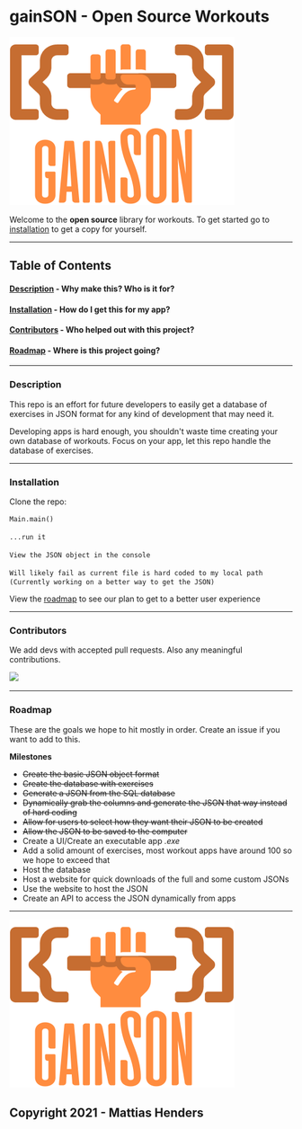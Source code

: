 
# gainSON - Open Source Workouts

![gainSON: Because you didn't tell me a better name in time.](assets/img/logo-small.png)

Welcome to the **open source** library for workouts.
To get started go to [installation](#installation) to get a copy for yourself.

___

## Table of Contents

####  [Description](#description)  - Why make this? Who is it for?
####  [Installation](#installation) - How do I get this for my app?
####  [Contributors](#contributors) - Who helped out with this project?
####  [Roadmap](#roadmap) - Where is this project going?

___

### <a name="description"></a> Description

This repo is an effort for future developers to easily get a database of exercises in JSON format for any kind of development that may need it.

Developing apps is hard enough, you shouldn't waste time creating your own database of workouts. Focus on your app, let this repo handle the database of exercises.
___

### <a name="installation"></a> Installation

Clone the repo:
```
Main.main()

...run it

View the JSON object in the console

Will likely fail as current file is hard coded to my local path
(Currently working on a better way to get the JSON)
```
View the [roadmap](#roadmap) to see our plan to get to a better user experience
___

### <a name="contributors"></a> Contributors

We add devs with accepted pull requests. Also any meaningful contributions.  

<a href="https://github.com/MattiasHenders">
  <img src="https://contrib.rocks/image?repo=MattiasHenders/gainSON" />
</a>

<!-- Made with [contributors-img](https://contrib.rocks) -->
___


### <a name="roadmap"></a> Roadmap

These are the goals we hope to hit mostly in order. 
Create an issue if you want to add to this.

**Milestones**
 - ~~Create the basic JSON object format~~
 - ~~Create the database with exercises~~
 - ~~Generate a JSON from the SQL database~~
 - ~~Dynamically grab the columns and generate the JSON that way instead of hard coding~~
 - ~~Allow for users to select how they want their JSON to be created~~
 - ~~Allow the JSON to be saved to the computer~~
 - Create a UI/Create an executable app *.exe* 
 - Add a solid amount of exercises, most workout apps have around 100 so we hope to exceed that
 - Host the database
 - Host a website for quick downloads of the full and some custom JSONs
 - Use the website to host the JSON
 - Create an API to access the JSON dynamically from apps
___

![gainSON: Because you didn't tell me a better name in time.](assets/img/logo-small.png)

## Copyright 2021 - Mattias Henders
